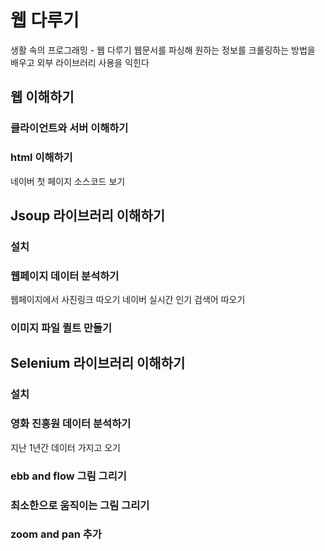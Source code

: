 # 웹 다루기 #
생활 속의 프로그래밍 - 웹 다루기
웹문서를 파싱해 원하는 정보를 크롤링하는 방법을 배우고 외부 라이브러리 사용을 익힌다

## 웹 이해하기 ##
### 클라이언트와 서버 이해하기 ###
### html 이해하기 ###
네이버 첫 페이지 소스코드 보기


## Jsoup 라이브러리 이해하기 ##
### 설치 ###
### 웹페이지 데이터 분석하기 ###
웹페이지에서 사진링크 따오기
네이버 실시간 인기 검색어 따오기
### 이미지 파일 퀼트 만들기 ###

## Selenium 라이브러리 이해하기 ##
### 설치 ###
### 영화 진흥원 데이터 분석하기 ###
지난 1년간 데이터 가지고 오기
### ebb and flow 그림 그리기 ###
### 최소한으로 움직이는 그림 그리기 ###
### zoom and pan 추가 ###